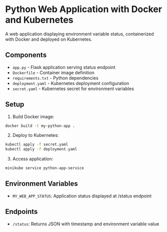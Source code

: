 # Python Web Application with Docker and Kubernetes

A web application displaying environment variable status, containerized with Docker and deployed on Kubernetes.

## Components

- `app.py` - Flask application serving status endpoint
- `Dockerfile` - Container image definition
- `requirements.txt` - Python dependencies
- `deployment.yaml` - Kubernetes deployment configuration
- `secret.yaml` - Kubernetes secret for environment variables

## Setup

1. Build Docker image:
```bash
docker build -t my-python-app .
```

2. Deploy to Kubernetes:
```bash
kubectl apply -f secret.yaml
kubectl apply -f deployment.yaml
```

3. Access application:
```bash
minikube service python-app-service
```

## Environment Variables

- `MY_WEB_APP_STATUS`: Application status displayed at /status endpoint

## Endpoints

- `/status`: Returns JSON with timestamp and environment variable value
